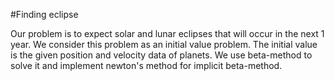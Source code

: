#Finding eclipse

Our problem is to expect solar and lunar eclipses that will occur in the next 1 year. We consider this problem as an initial value problem. The initial value is the given position and velocity data of planets. We use beta-method to solve it and implement newton's method for implicit beta-method.
